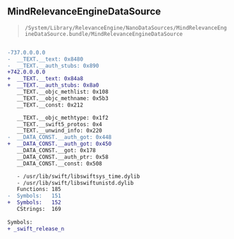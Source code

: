 ## MindRelevanceEngineDataSource

> `/System/Library/RelevanceEngine/NanoDataSources/MindRelevanceEngineDataSource.bundle/MindRelevanceEngineDataSource`

```diff

-737.0.0.0.0
-  __TEXT.__text: 0x8480
-  __TEXT.__auth_stubs: 0x890
+742.0.0.0.0
+  __TEXT.__text: 0x84a8
+  __TEXT.__auth_stubs: 0x8a0
   __TEXT.__objc_methlist: 0x108
   __TEXT.__objc_methname: 0x5b3
   __TEXT.__const: 0x212

   __TEXT.__objc_methtype: 0x1f2
   __TEXT.__swift5_protos: 0x4
   __TEXT.__unwind_info: 0x220
-  __DATA_CONST.__auth_got: 0x448
+  __DATA_CONST.__auth_got: 0x450
   __DATA_CONST.__got: 0x178
   __DATA_CONST.__auth_ptr: 0x58
   __DATA_CONST.__const: 0x508

   - /usr/lib/swift/libswiftsys_time.dylib
   - /usr/lib/swift/libswiftunistd.dylib
   Functions: 185
-  Symbols:   151
+  Symbols:   152
   CStrings:  169
 
Symbols:
+ _swift_release_n

```
